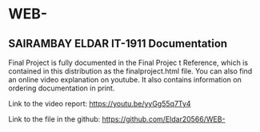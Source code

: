 # WEB-
SAIRAMBAY ELDAR IT-1911
Documentation
------------
Final Project is fully documented in the Final Projec
t Reference, which is contained in this distribution 
as the finalproject.html file. You can also find an online
 video explanation on youtube. It also contains information
 on ordering documentation in print.

Link to the video report: https://youtu.be/yyGg55q7Ty4

Link to the file in the github: https://github.com/Eldar20566/WEB-
